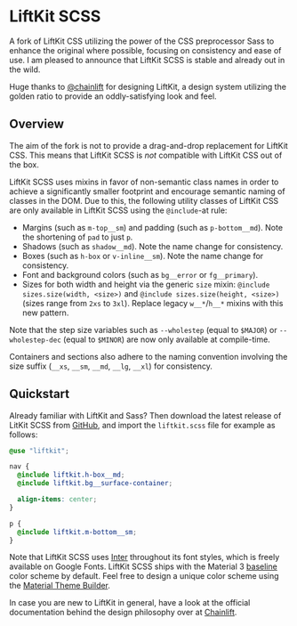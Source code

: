 # LiftKit SCSS

A fork of LiftKit CSS utilizing the power of the CSS preprocessor Sass to
enhance the original where possible, focusing on consistency and ease of use. I
am pleased to announce that LiftKit SCSS is stable and already out in the wild.

Huge thanks to [@chainlift](https://www.github.com/chainlift) for designing
LiftKit, a design system utilizing the golden ratio to provide an
oddly-satisfying look and feel.

## Overview

The aim of the fork is not to provide a drag-and-drop replacement for LiftKit
CSS. This means that LiftKit SCSS is *not* compatible with LiftKit CSS out of
the box.

LiftKit SCSS uses mixins in favor of non-semantic class names in order to
achieve a significantly smaller footprint and encourage semantic naming of
classes in the DOM. Due to this, the following utility classes of LiftKit CSS
are only available in LiftKit SCSS using the `@include`-at rule:

- Margins (such as `m-top__sm`) and padding (such as `p-bottom__md`). Note the
  shortening of `pad` to just `p`.
- Shadows (such as `shadow__md`). Note the name change for consistency.
- Boxes (such as `h-box` or `v-inline__sm`). Note the name change for
  consistency.
- Font and background colors (such as `bg__error` or `fg__primary`).
- Sizes for both width and height via the generic `size` mixin: `@include sizes.size(width, <size>)` and `@include sizes.size(height, <size>)` (sizes range from `2xs` to `3xl`). Replace legacy `w__*`/`h__*` mixins with this new pattern.

Note that the step size variables such as `--wholestep` (equal to `$MAJOR`) or
`--wholestep-dec` (equal to `$MINOR`) are now only available at compile-time.

Containers and sections also adhere to the naming convention involving the size
suffix (`__xs`, `__sm`, `__md`, `__lg`, `__xl`) for consistency.

## Quickstart

Already familiar with LiftKit and Sass? Then download the latest release of
LitKit SCSS from
[GitHub](https://github.com/Theikon/liftkit-scss/releases/download/v1.1.X/liftkit-v1.1.0.zip),
and import the `liftkit.scss` file for example as follows:

```SCSS
@use "liftkit";

nav {
  @include liftkit.h-box__md;
  @include liftkit.bg__surface-container;

  align-items: center;
}

p {
  @include liftkit.m-bottom__sm;
}
```
Note that LiftKit SCSS uses [Inter](https://rsms.me/inter/) throughout its font
styles, which is freely available on Google Fonts. LiftKit SCSS ships with the
Material 3 [baseline](https://m3.material.io/styles/color/static/baseline)
color scheme by default. Feel free to design a unique color scheme using the
[Material Theme Builder](https://material-foundation.github.io/material-theme-builder/).

In case you are new to LiftKit in general, have a look at the official
documentation behind the design philosophy over at
[Chainlift](https://www.chainlift.io/liftkitdocs/overview).
